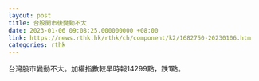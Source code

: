 ```yaml
---
layout: post
title: 台股開市後變動不大
date: 2023-01-06 09:08:25.000000000 +08:00
link: https://news.rthk.hk/rthk/ch/component/k2/1682750-20230106.htm
categories: rthk
---
```


台灣股市變動不大。加權指數較早時報14299點，跌1點。
